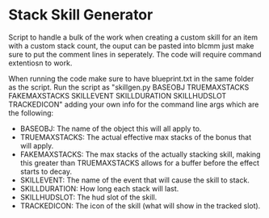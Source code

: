 # Stack Skill Generator
Script to handle a bulk of the work when creating a custom skill for an item with a custom stack count, the ouput can be pasted into blcmm just make sure to put the comment lines in seperately.
The code will require command extentiosn to work.

When running the code make sure to have blueprint.txt in the same folder as the script.
Run the script as "skillgen.py BASEOBJ TRUEMAXSTACKS FAKEMAXSTACKS SKILLEVENT SKILLDURATION SKILLHUDSLOT TRACKEDICON" adding your own info for the command line args which are the following:
 - BASEOBJ: The name of the object this will all apply to.
 - TRUEMAXSTACKS: The actual effective max stacks of the bonus that will apply.
 - FAKEMAXSTACKS: The max stacks of the actually stacking skill, making this greater than TRUEMAXSTACKS allows for a buffer before the effect starts to decay.
 - SKILLEVENT: The name of the event that will cause the skill to stack.
 - SKILLDURATION: How long each stack will last.
 - SKILLHUDSLOT: The hud slot of the skill.
 - TRACKEDICON: The icon of the skill (what will show in the tracked slot).
